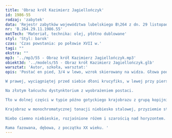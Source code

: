 ```yaml
---
title: 'Obraz krół Kazimierz Jagiellończyk'
id: 1986-55
rodzaj: 'zabytek'
data: 'Rejestr zabytków województwa lubelskiego B\264 z dn. 29 listopada 1986 r. '
nr: 'B.264.29.11.1986.55'
matTech: 'Materiał, technika: olej, płótno dublowane'
styl: 'Styl: barok'
czas: 'Czas powstania: po połowie XVII w.'
tagi: ""
ekstra: ""
mp3: '../mp3/55 - Obraz krół Kazimierz Jagiellończyk.mp3'
obiekt3d: '../models/55 - Obraz krół Kazimierz Jagiellończyk.glb'
warsztat: 'Autor, szkoła, warsztat:'
opis: 'Postać en pied, 3/4 w lewo, wzrok skierowany na widza. Głowa pod koroną, czerwony płaszcz pod gronostajową peleryną. Czerwień cieniowana brązem. Podbicie płaszcza, widziane w partii rękawów i przodu szmaragdowe. 

W prawej, wyciągniętej przed siebie dłoni krucyfiks, w lewej przy piersiach berło i biała lilia. 

Na złotym łańcuchu dystynktorium z wyobrażeniem postaci. 

Tło w dolnej części w typie późno gotyckiego krajobrazu z grupą kopijników konnych. 

Krajobraz w monochromatycznej tonacji niebiesko stalowej, przyziemie stalowo brunatne. 

Niebo ciemno niebieskie, rozjaśnione różem i szarością nad horyzontem. 

Rama fazowana, dębowa, z początku XX wieku. '
---
```

